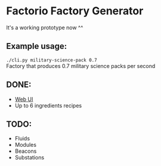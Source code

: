 # Factorio Factory Generator
It's a working prototype now ^^

## Example usage:
`./cli.py military-science-pack 0.7`  
Factory that produces 0.7 military science packs per second

## DONE:
- [Web UI](https://randacek.dev/s/f/ffglive)
- Up to 6 ingredients recipes

## TODO:
- Fluids
- Modules
- Beacons
- Substations
